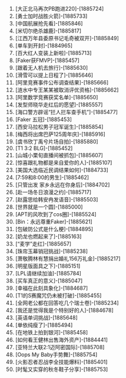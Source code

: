 
1. [大正北马再次PB跑进220]-[1885724]
1. [勇士加时战胜火箭]-[1885733]
1. [中国航展抢先看]-[1885846]
1. [米切尔绝杀雄鹿]-[1885817]
1. [江西万年县委原书记毛奇被双开]-[1885849]
1. [单车到开封]-[1884965]
1. [百大红人变装上新啦]-[1885713]
1. [Faker获FMVP]-[1885457]
1. [跟着无人机去旅行]-[1885630]
1. [滑雪可以提上日程了]-[1885646]
1. [阿里竞赛事件公布调查结果]-[1885666]
1. [涟水中专王某某被取消评优资格]-[1885662]
1. [阿里数学竞赛获奖名单]-[1885650]
1. [发型师晓华走红后的愿望]-[1885557]
1. [海口警方辟谣“拦人拦车查手机”]-[1885477]
1. [Faker 五冠]-[1885453]
1. [西安马拉松男子冠军诞生]-[1885854]
1. [梅西将出席巴萨125周年庆]-[1885916]
1. [虞书欣丁禹兮片场自拍]-[1885880]
1. [T1 3:2 BLG]-[1885452]
1. [山城小栗旬直播间被抓包]-[1885607]
1. [惊喜跟礼物都是来自爱你的人]-[1885107]
1. [美国大选临近民调结果如何]-[1884733]
1. [7:59和8:00的男生]-[1885462]
1. [只管出发 家乡永远在你身后]-[1884702]
1. [赴一场冬日浪漫之约]-[1885717]
1. [赵露思给韩安冉发语音]-[1885503]
1. [世界就是一个圆]-[1885000]
1. [APT的风吹到了cos圈]-[1885524]
1. [Bin：永远尊重Faker]-[1885621]
1. [包破防公式是什么梗]-[1884895]
1. [奶龙也燃起来了]-[1885163]
1. [“麦学”走红]-[1885657]
1. [珠帘玉幕销冠挑战]-[1885238]
1. [萧敬腾林有慧捐出婚礼156万礼金]-[1885217]
1. [明星版面具之下]-[1885151]
1. [LPL请继续加油]-[1885784]
1. [买车真正的意义]-[1885047]
1. [幸福在此刻具象化]-[1884687]
1. [T1的S赛魔咒仍未被打破]-[1885455]
1. [全网老公都在回答吃几个瑞士卷]-[1885234]
1. [我还是觉得我是个特别好的人]-[1884678]
1. [英语单词挑战]-[1885648]
1. [单依纯瘦了]-[1885494]
1. [在地铁上拍到银河]-[1885458]
1. [如何看王健林出售海外资产]-[1884441]
1. [亚特兰大联2:1迈阿密国际]-[1885708]
1. [Oops My Baby手势舞]-[1885754]
1. [火影忍者忍战李全技能爆料]-[1885401]
1. [时髦又实穿的秋冬鞋子分享]-[1885753]